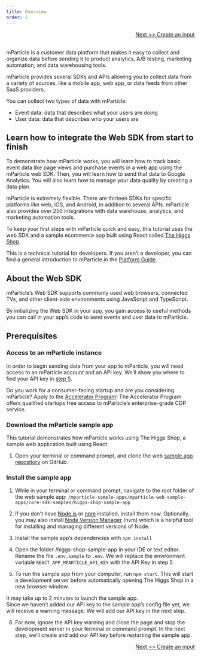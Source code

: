 ```yaml
---
title: Overview
order: 1
---
```

<a href="/developers/tutorials/web/create-input/" style="position:relative; float:right">Next >> Create an input</a>
<br/>
<br/>

mParticle is a customer data platform that makes it easy to collect and organize data before sending it to product analytics, A/B testing, marketing automation, and data warehousing tools.

mParticle provides several SDKs and APIs allowing you to collect data from a variety of sources, like a mobile app, web app, or data feeds from other SaaS providers.

You can collect two types of data with mParticle:

* Event data: data that describes what your users are doing
* User data: data that describes who your users are

## Learn how to integrate the Web SDK from start to finish

To demonstrate how mParticle works, you will learn how to track basic event data like page views and purchase events in a web app using the mParticle web SDK. Then, you will learn how to send that data to Google Analytics. You will also learn how to manage your data quality by creating a data plan. 

mParticle is extremely flexible. There are thirteen SDKs for specific platforms like web, iOS, and Android, in addition to several APIs. mParticle also provides over 250 integrations with data warehouse, analytics, and marketing automation tools.

To keep your first steps with mParticle quick and easy, this tutorial uses the web SDK and a sample ecommerce app built using React called [The Higgs Shop](https://github.com/mParticle/mparticle-web-sample-apps/tree/main/core-sdk-samples/higgs-shop-sample-app).

<aside>
    This is a technical tutorial for developers. If you aren’t a developer, you can find a general introduction to mParticle in the <a href='https://docs.mparticle.com/guides/platform-guide/introduction/'>Platform Guide</a>.
</aside>

## About the Web SDK

mParticle’s Web SDK supports commonly used web browsers, connected TVs, and other client-side environments using JavaScript and TypeScript.

By initializing the Web SDK in your app, you gain access to useful methods you can call in your app’s code to send events and user data to mParticle.

## Prerequisites

### Access to an mParticle instance

In order to begin sending data from your app to mParticle, you will need access to an mParticle account and an API key. We’ll show you where to find your API key in [step 5](ADD-URL).

<aside>
    Do you work for a consumer-facing startup and are you considering mParticle? Apply to the <a href="http://mparticle.com/lpg/accelerator">Accelerator Program</a>! The Accelerator Program offers qualified startups free access to mParticle’s enterprise-grade CDP service.
</aside>

### Download the mParticle sample app

This tutorial demonstrates how mParticle works using The Higgs Shop, a sample web application built using React. 

1. Open your terminal or command prompt, and clone the web [sample app repository](https://github.com/mParticle/mparticle-web-sample-apps) on GitHub.

### Install the sample app

1. While in your terminal or command prompt, navigate to the root folder of the web sample app: `/mparticle-sample-apps/mparticle-web-sample-apps/core-sdk-samples/higgs-shop-sample-app`

2. If you don’t have [Node.js](https://nodejs.org/en/) or [npm](https://docs.npmjs.com/downloading-and-installing-node-js-and-npm) installed, install them now. Optionally, you may also install [Node Version Manager](https://github.com/nvm-sh/nvm) (nvm) which is a helpful tool for installing and managing different versions of Node. 

3. Install the sample app’s dependencies with `npm install`

4. Open the folder /higgs-shop-sample-app in your IDE or text editor. Rename the file `.env.sample` to `.env`. We will replace the environment variable `REACT_APP_MPARTICLE_API_KEY` with the API Key in step 5

5. To run the sample app from your computer, run `npm start`. This will start a development server before automatically opening The Higgs Shop in a new browser window.

<aside>
    It may take up to 2 minutes to launch the sample app.
</aside>

<aside>
    Since we haven’t added our API key to the sample app’s config file yet, we will receive a warning message. We will add our API key in the next step.
</aside>

6. For now, ignore the API key warning and close the page and stop the development server in your terminal or command prompt. In the next step, we’ll create and add our API key before restarting the sample app.

<a href="/developers/tutorials/web/create-input/" style="position:relative; float:right">Next >> Create an input</a>